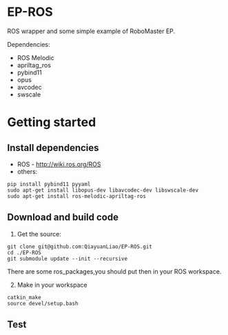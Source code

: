 # EP-ROS
ROS wrapper and some simple example of RoboMaster EP.

Dependencies:
- ROS Melodic
- apriltag_ros
- pybind11
- opus
- avcodec
- swscale

# Getting started 
## Install dependencies
- ROS - http://wiki.ros.org/ROS
- others:
```
pip install pybind11 pyyaml
sudo apt-get install libopus-dev libavcodec-dev libswscale-dev 
sudo apt-get install ros-melodic-apriltag-ros
```
## Download and build code
1. Get the source:
```
git clone git@github.com:QiayuanLiao/EP-ROS.git
cd ./EP-ROS
git submodule update --init --recursive
```
There are some ros_packages,you should put then in your ROS workspace.

2. Make in your workspace
```
catkin_make
source devel/setup.bash
```
## Test
